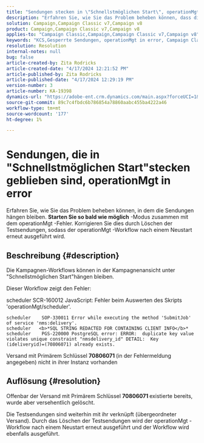 ```yaml
---
title: "Sendungen stecken in \"Schnellstmöglichen Start\", operationMgt in error"
description: "Erfahren Sie, wie Sie das Problem beheben können, dass die Sendungen blockiert sind, und wie Sie den operationMgt-Fehler beheben."
solution: Campaign,Campaign Classic v7,Campaign v8
product: Campaign,Campaign Classic v7,Campaign v8
applies-to: "Campaign Classic,Campaign,Campaign Classic v7,Campaign v8"
keywords: "KCS,Gesperrte Sendungen, operationMgt in error, Campaign Classic"
resolution: Resolution
internal-notes: null
bug: false
article-created-by: Zita Rodricks
article-created-date: "4/17/2024 12:21:52 PM"
article-published-by: Zita Rodricks
article-published-date: "4/17/2024 12:29:19 PM"
version-number: 3
article-number: KA-19398
dynamics-url: "https://adobe-ent.crm.dynamics.com/main.aspx?forceUCI=1&pagetype=entityrecord&etn=knowledgearticle&id=e479d50c-b5fc-ee11-a1ff-6045bd0065b6"
source-git-commit: 89c7c4fbdc6b786854a78860aabc455ba4222a46
workflow-type: tm+mt
source-wordcount: '177'
ht-degree: 1%

---
```


# Sendungen, die in &quot;Schnellstmöglichen Start&quot;stecken geblieben sind, operationMgt in error


Erfahren Sie, wie Sie das Problem beheben können, in dem die Sendungen hängen bleiben. <b>Starten Sie so bald wie möglich</b> -Modus zusammen mit dem operationMgt -Fehler. Korrigieren Sie dies durch Löschen der Testsendungen, sodass der operationMgt -Workflow nach einem Neustart erneut ausgeführt wird.

## Beschreibung {#description}


Die Kampagnen-Workflows können in der Kampagnenansicht unter &quot;Schnellstmöglichen Start&quot;hängen bleiben.



Dieser Workflow zeigt den Fehler:

scheduler SCR-160012 JavaScript: Fehler beim Auswerten des Skripts &#39;operationMgt/scheduler&#39;.


```
scheduler    SOP-330011 Error while executing the method 'SubmitJob' of service 'nms:delivery'.
scheduler   <b>*SQL STRING REDACTED FOR CONTAINING CLIENT INFO</b>*
scheduler    PGS-220000 PostgreSQL error: ERROR:  duplicate key value violates unique constraint "nmsdelivery_id" DETAIL:  Key (ideliveryid)=(70806071) already exists.
```


Versand mit Primärem Schlüssel <b>70806071 </b>(in der Fehlermeldung angegeben) nicht in ihrer Instanz vorhanden


## Auflösung {#resolution}


Offenbar der Versand mit Primärem Schlüssel <b>70806071 </b>existierte bereits, wurde aber versehentlich gelöscht.

Die Testsendungen sind weiterhin mit ihr verknüpft (übergeordneter Versand). Durch das Löschen der Testsendungen wird der operationMgt -Workflow nach einem Neustart erneut ausgeführt und der Workflow wird ebenfalls ausgeführt.
